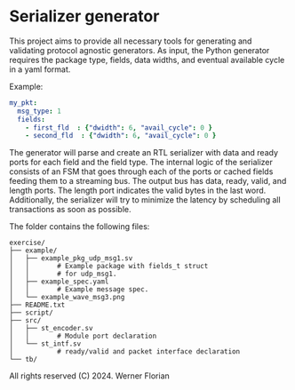# Serializer generator

This project aims to provide all necessary tools for generating and validating protocol agnostic generators.
As input, the Python generator requires the package type, fields, data widths, and eventual available cycle in a yaml format.

Example:

```yaml
my_pkt:
  msg_type: 1
  fields:
    - first_fld  : {"dwidth": 6, "avail_cycle": 0 }
    - second_fld  : {"dwidth": 6, "avail_cycle": 0 }
```

The generator will parse and create an RTL serializer with data and ready ports for each field and the field type.
The internal logic of the serializer consists of an FSM that goes through each of the ports or cached fields feeding them to a streaming bus.
The output bus has data, ready, valid, and length ports.
The length port indicates the valid bytes in the last word.
Additionally, the serializer will try to minimize the latency by scheduling all transactions as soon as possible.

The folder contains the following files:
```
exercise/
├── example/
│   ├── example_pkg_udp_msg1.sv
│   │       # Example package with fields_t struct
│   │       # for udp_msg1.
│   ├── example_spec.yaml
│   │       # Example message spec. 
│   └── example_wave_msg3.png
├── README.txt
├── script/
├── src/
│   ├── st_encoder.sv
│   │       # Module port declaration
│   └── st_intf.sv
│           # ready/valid and packet interface declaration
└── tb/
```

All rights reserved (C) 2024. Werner Florian
